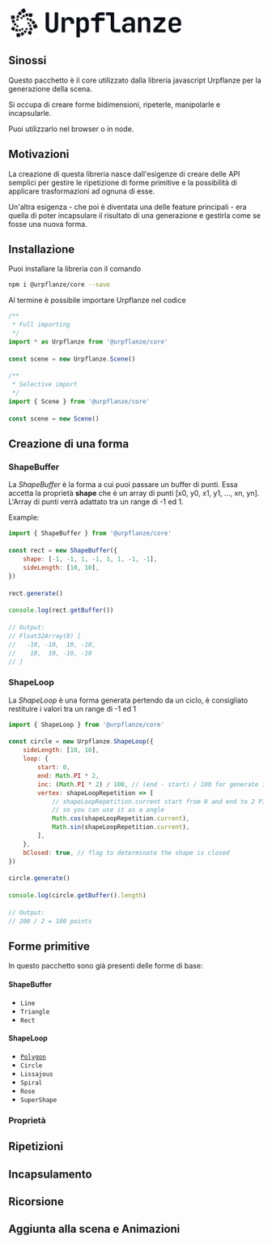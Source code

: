 <img height="60" src="https://raw.githubusercontent.com/urpflanze-org/core/master/docs/assets/images/logo-for-github.svg">

## Sinossi

Questo pacchetto è il core utilizzato dalla libreria javascript Urpflanze per la generazione della scena.

Si occupa di creare forme bidimensioni, ripeterle, manipolarle e incapsularle.

Puoi utilizzarlo nel browser o in node.

## Motivazioni

La creazione di questa libreria nasce dall'esigenze di creare delle API semplici per
gestire le ripetizione di forme primitive e la possibilità di applicare trasformazioni ad ognuna di esse.

Un'altra esigenza - che poi è diventata una delle feature principali - era quella di poter incapsulare il risultato di una generazione e gestirla come se fosse una nuova forma.

## Installazione

Puoi installare la libreria con il comando

```bash
npm i @urpflanze/core --save
```

Al termine è possibile importare Urpflanze nel codice

```javascript
/**
 * Full importing
 */
import * as Urpflanze from '@urpflanze/core'

const scene = new Urpflanze.Scene()

/**
 * Selective import
 */
import { Scene } from '@urpflanze/core'

const scene = new Scene()
```

## Creazione di una forma

### ShapeBuffer

La _ShapeBuffer_ è la forma a cui puoi passare un buffer di punti.
Essa accetta la proprietà **shape** che è un array di punti [x0, y0, x1, y1, ..., xn, yn].
L'Array di punti verrà adattato tra un range di -1 ed 1.

Example:

```javascript
import { ShapeBuffer } from '@urpflanze/core'

const rect = new ShapeBuffer({
	shape: [-1, -1, 1, -1, 1, 1, -1, -1],
	sideLength: [10, 10],
})

rect.generate()

console.log(rect.getBuffer())

// Output:
// Float32Array(8) [
//   -10, -10,  10, -10,
//    10,  10, -10, -10
// ]
```

### ShapeLoop

La _ShapeLoop_ è una forma generata pertendo da un ciclo,
è consigliato restituire i valori tra un range di -1 ed 1

```javascript
import { ShapeLoop } from '@urpflanze/core'

const circle = new Urpflanze.ShapeLoop({
	sideLength: [10, 10],
	loop: {
		start: 0,
		end: Math.PI * 2,
		inc: (Math.PI * 2) / 100, // (end - start) / 100 for generate 100 points
		vertex: shapeLoopRepetition => [
			// shapeLoopRepetition.current start from 0 and end to 2 PI,
			// so you can use it as a angle
			Math.cos(shapeLoopRepetition.current),
			Math.sin(shapeLoopRepetition.current),
		],
	},
	bClosed: true, // flag to determinate the shape is closed
})

circle.generate()

console.log(circle.getBuffer().length)

// Output:
// 200 / 2 = 100 points
```

## Forme primitive

In questo pacchetto sono già presenti delle forme di base:

#### ShapeBuffer

- `Line`
- `Triangle`
- `Rect`

#### ShapeLoop

- [`Polygon`](#)
- `Circle`
- `Lissajous`
- `Spiral`
- `Rose`
- `SuperShape`

### Proprietà

## Ripetizioni

## Incapsulamento

## Ricorsione

## Aggiunta alla scena e Animazioni
